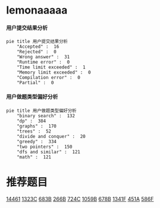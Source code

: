 # lemonaaaaa

<!-- tabs:start -->



#### **用户提交结果分析**

```mermaid
pie title 用户提交结果分析
    "Accepted" :  16
    "Rejected" :  0
    "Wrong answer" :  31
    "Runtime error" :  0
    "Time limit exceeded" :  1
    "Memory limit exceeded" :  0
    "Compilation error" :  0
    "Partial" :  0
```

#### **用户做题类型偏好分析**

```mermaid
pie title 用户做题类型偏好分析
    "binary search" :  132
    "dp" :  384
    "graphs" :  170
    "trees" :  52
    "divide and conquer" :  20
    "greedy" :  334
    "two pointers" :  150
    "dfs and similar" :  121
    "math" :  121
```



<!-- tabs:end -->
# 推荐题目
[14461](https://codeforces.com/contest/1446/problem/1)
[1323C](https://codeforces.com/contest/1323/problem/C)
[683B](https://codeforces.com/contest/683/problem/B)
[266B](https://codeforces.com/contest/266/problem/B)
[724C](https://codeforces.com/contest/724/problem/C)
[1059B](https://codeforces.com/contest/1059/problem/B)
[678B](https://codeforces.com/contest/678/problem/B)
[1341F](https://codeforces.com/contest/1341/problem/F)
[451A](https://codeforces.com/contest/451/problem/A)
[586F](https://codeforces.com/contest/586/problem/F)
